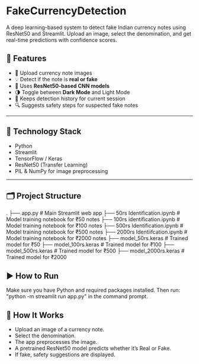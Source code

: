# FakeCurrencyDetection
A deep learning-based system to detect fake Indian currency notes using ResNet50 and Streamlit. Upload an image, select the denomination, and get real-time predictions with confidence scores.
## 🚀 Features

- 📸 Upload currency note images
- 💡 Detect if the note is **real or fake**
- 🧠 Uses **ResNet50-based CNN models**
- 🌗 Toggle between **Dark Mode** and Light Mode
- 📜 Keeps detection history for current session
- 🔍 Suggests safety steps for suspected fake notes

---

## 🧠 Technology Stack

- Python  
- Streamlit  
- TensorFlow / Keras  
- ResNet50 (Transfer Learning)  
- PIL & NumPy for image preprocessing  

---

## 🗂️ Project Structure
.
├── app.py # Main Streamlit web app
├── 50rs Identification.ipynb # Model training notebook for ₹50 notes
├── 100rs identification.ipynb # Model training notebook for ₹100 notes
├── 500rs Identification.ipynb # Model training notebook for ₹500 notes
├── 2000rs Identiifcation.ipynb # Model training notebook for ₹2000 notes
├── model_50rs.keras # Trained model for ₹50
├── model_100rs.keras # Trained model for ₹100
├── model_500rs.keras # Trained model for ₹500
├── model_2000rs.keras # Trained model for ₹2000

## ▶️ How to Run

Make sure you have Python and required packages installed. Then run:
"python -m streamlit run app.py" in the command prompt.

## 🧪 How It Works

- Upload an image of a currency note.
- Select the denomination.
- The app preprocesses the image.
- A pretrained ResNet50 model predicts whether it’s Real or Fake.
- If fake, safety suggestions are displayed.

